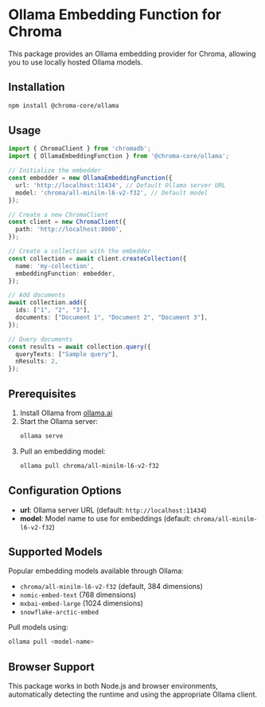 # Ollama Embedding Function for Chroma

This package provides an Ollama embedding provider for Chroma, allowing you to use locally hosted Ollama models.

## Installation

```bash
npm install @chroma-core/ollama
```

## Usage

```typescript
import { ChromaClient } from 'chromadb';
import { OllamaEmbeddingFunction } from '@chroma-core/ollama';

// Initialize the embedder
const embedder = new OllamaEmbeddingFunction({
  url: 'http://localhost:11434', // Default Ollama server URL
  model: 'chroma/all-minilm-l6-v2-f32', // Default model
});

// Create a new ChromaClient
const client = new ChromaClient({
  path: 'http://localhost:8000',
});

// Create a collection with the embedder
const collection = await client.createCollection({
  name: 'my-collection',
  embeddingFunction: embedder,
});

// Add documents
await collection.add({
  ids: ["1", "2", "3"],
  documents: ["Document 1", "Document 2", "Document 3"],
});

// Query documents
const results = await collection.query({
  queryTexts: ["Sample query"],
  nResults: 2,
});
```

## Prerequisites

1. Install Ollama from [ollama.ai](https://ollama.ai/)
2. Start the Ollama server:
   ```bash
   ollama serve
   ```
3. Pull an embedding model:
   ```bash
   ollama pull chroma/all-minilm-l6-v2-f32
   ```

## Configuration Options

- **url**: Ollama server URL (default: `http://localhost:11434`)
- **model**: Model name to use for embeddings (default: `chroma/all-minilm-l6-v2-f32`)

## Supported Models

Popular embedding models available through Ollama:

- `chroma/all-minilm-l6-v2-f32` (default, 384 dimensions)
- `nomic-embed-text` (768 dimensions)
- `mxbai-embed-large` (1024 dimensions)
- `snowflake-arctic-embed`

Pull models using:
```bash
ollama pull <model-name>
```

## Browser Support

This package works in both Node.js and browser environments, automatically detecting the runtime and using the appropriate Ollama client.